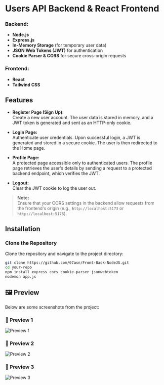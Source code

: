 # Users API Backend & React Frontend

### Backend:
- **Node.js**
- **Express.js**
- **In-Memory Storage** (for temporary user data)
- **JSON Web Tokens (JWT)** for authentication
- **Cookie Parser & CORS** for secure cross-origin requests
 
### Frontend:
- **React**
- **Tailwind CSS**

## Features

- **Register Page (Sign Up):**  
  Create a new user account. The user data is stored in memory, and a JWT token is generated and sent as an HTTP-only cookie.

- **Login Page:**  
  Authenticate user credentials. Upon successful login, a JWT is generated and stored in a secure cookie. The user is then redirected to the Home page.

- **Profile Page:**  
  A protected page accessible only to authenticated users. The profile page retrieves the user's details by sending a request to a protected backend endpoint, which verifies the JWT.

- **Logout:**  
  Clear the JWT cookie to log the user out.

> **Note:**  
> Ensure that your CORS settings in the backend allow requests from the frontend's origin (e.g., `http://localhost:5173` or `http://localhost:5175`).

## Installation

### Clone the Repository

Clone the repository and navigate to the project directory:

```bash
git clone https://github.com/07asn/Front-Back-NodeJS.git
cd your-repo
npm install express cors cookie-parser jsonwebtoken
nodemon app.js
```

## 🖼️ Preview  
Below are some screenshots from the project:

### 📸 Preview 1  
![Preview 1](https://drive.google.com/uc?export=view&id=1ZWEEgRCgQm5nxd97_u71sDqeT4Gy6ecs)

### 📸 Preview 2  
![Preview 2](https://drive.google.com/uc?export=view&id=1hah0VZMhw34ayYjkqjDbRpCjsMsp9juV)

### 📸 Preview 3  
![Preview 3](https://drive.google.com/uc?export=view&id=1YFvP5EX92oJxwzgXa2DYen6PpU03kbkI)
